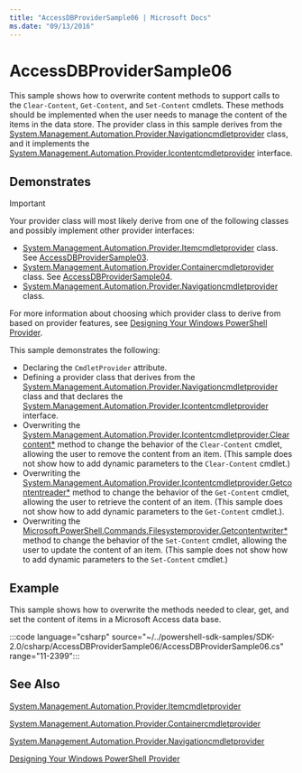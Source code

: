 ```yaml
---
title: "AccessDBProviderSample06 | Microsoft Docs"
ms.date: "09/13/2016"
---
```

# AccessDBProviderSample06

This sample shows how to overwrite content methods to support calls to the `Clear-Content`,
`Get-Content`, and `Set-Content` cmdlets. These methods should be implemented when the user needs to
manage the content of the items in the data store. The provider class in this sample derives from
the
[System.Management.Automation.Provider.Navigationcmdletprovider](/dotnet/api/System.Management.Automation.Provider.NavigationCmdletProvider)
class, and it implements the
[System.Management.Automation.Provider.Icontentcmdletprovider](/dotnet/api/System.Management.Automation.Provider.IContentCmdletProvider)
interface.

## Demonstrates

> [!IMPORTANT]
> Your provider class will most likely derive from one of the following classes and possibly
> implement other provider interfaces:
>
> - [System.Management.Automation.Provider.Itemcmdletprovider](/dotnet/api/System.Management.Automation.Provider.ItemCmdletProvider) class. See [AccessDBProviderSample03](./accessdbprovidersample03.md).
> - [System.Management.Automation.Provider.Containercmdletprovider](/dotnet/api/System.Management.Automation.Provider.ContainerCmdletProvider) class. See [AccessDBProviderSample04](./accessdbprovidersample04.md).
> - [System.Management.Automation.Provider.Navigationcmdletprovider](/dotnet/api/System.Management.Automation.Provider.NavigationCmdletProvider) class.
>
> For more information about choosing which provider class to derive from based on provider
> features, see [Designing Your Windows PowerShell Provider](./provider-types.md).

This sample demonstrates the following:

- Declaring the `CmdletProvider` attribute.
- Defining a provider class that derives from the
  [System.Management.Automation.Provider.Navigationcmdletprovider](/dotnet/api/System.Management.Automation.Provider.NavigationCmdletProvider)
  class and that declares the
  [System.Management.Automation.Provider.Icontentcmdletprovider](/dotnet/api/System.Management.Automation.Provider.IContentCmdletProvider)
  interface.
- Overwriting the
  [System.Management.Automation.Provider.Icontentcmdletprovider.Clearcontent*](/dotnet/api/System.Management.Automation.Provider.IContentCmdletProvider.ClearContent)
  method to change the behavior of the `Clear-Content` cmdlet, allowing the user to remove the
  content from an item. (This sample does not show how to add dynamic parameters to the
  `Clear-Content` cmdlet.)
- Overwriting the
  [System.Management.Automation.Provider.Icontentcmdletprovider.Getcontentreader*](/dotnet/api/System.Management.Automation.Provider.IContentCmdletProvider.GetContentReader)
  method to change the behavior of the `Get-Content` cmdlet, allowing the user to retrieve the
  content of an item. (This sample does not show how to add dynamic parameters to the `Get-Content`
  cmdlet.).
- Overwriting the
  [Microsoft.PowerShell.Commands.Filesystemprovider.Getcontentwriter*](/dotnet/api/Microsoft.PowerShell.Commands.FileSystemProvider.GetContentWriter)
  method to change the behavior of the `Set-Content` cmdlet, allowing the user to update the content
  of an item. (This sample does not show how to add dynamic parameters to the `Set-Content` cmdlet.)

## Example

This sample shows how to overwrite the methods needed to clear, get, and set the content of items in
a Microsoft Access data base.

:::code language="csharp" source="~/../powershell-sdk-samples/SDK-2.0/csharp/AccessDBProviderSample06/AccessDBProviderSample06.cs" range="11-2399":::

## See Also

[System.Management.Automation.Provider.Itemcmdletprovider](/dotnet/api/System.Management.Automation.Provider.ItemCmdletProvider)

[System.Management.Automation.Provider.Containercmdletprovider](/dotnet/api/System.Management.Automation.Provider.ContainerCmdletProvider)

[System.Management.Automation.Provider.Navigationcmdletprovider](/dotnet/api/System.Management.Automation.Provider.NavigationCmdletProvider)

[Designing Your Windows PowerShell Provider](./provider-types.md)
